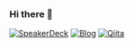 ### Hi there 👋

[SpeakerDeck]: https://img.shields.io/static/v1?label=&message=SpeakerDeck&&color=585858&logo=speaker-deck
[Qiita]: https://img.shields.io/static/v1?label=&message=Qiita&&color=585858&logo=qiita
[Blog]: https://img.shields.io/static/v1?label=&message=Blog&&color=585858&logo=wordpress

[![SpeakerDeck]](https://speakerdeck.com/tomoyk/) [![Blog]](https://blog.koyama.me/) [![Qiita]](https://qiita.com/tomoyk)
